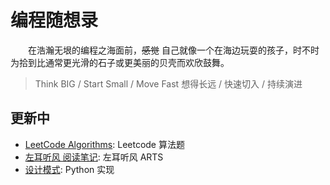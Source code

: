 # 编程随想录

&emsp;&emsp;在浩瀚无垠的编程之海面前，~~感觉~~ 自己就像一个在海边玩耍的孩子，时不时为拾到比通常更光滑的石子或更美丽的贝壳而欢欣鼓舞。

> Think BIG / Start Small / Move Fast
> 想得长远 / 快速切入 / 持续演进

## 更新中
 - [LeetCode Algorithms](https://github.com/yijiantao/WorkSpace/tree/master/LeetCode%20Algorithms): Leetcode 算法题
 - [左耳听风 阅读笔记](https://github.com/yijiantao/WorkSpace/tree/master/Notebook/ARTS): 左耳听风 ARTS
 - [设计模式](https://github.com/yijiantao/WorkSpace/tree/master/Notebook/DesignPattern): Python 实现
